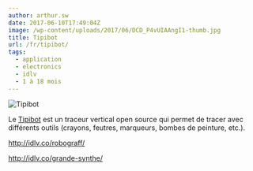 ```yaml
---
author: arthur.sw
date: 2017-06-10T17:49:04Z
image: /wp-content/uploads/2017/06/DCD_P4vUIAAngI1-thumb.jpg
title: Tipibot
url: /fr/tipibot/
tags:
  - application
  - electronics
  - idlv
  - 1 à 18 mois
---
```


![Tipibot](/wp-content/uploads/2017/06/DCD_P4vUIAAngI1.jpg)

Le [Tipibot](http://idlv.co/tipibot/) est un traceur vertical open source qui permet de tracer avec différents outils (crayons, feutres, marqueurs, bombes de peinture, etc.).

http://idlv.co/robograff/

http://idlv.co/grande-synthe/